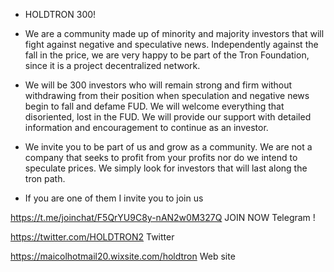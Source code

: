 * HOLDTRON 300!

* We are a community made up of minority and majority investors that will fight against negative and speculative news. Independently against the fall in the price, we are very happy to be part of the Tron Foundation, since it is a project  decentralized network.

* We will be 300 investors who will remain strong and firm without withdrawing from their position when speculation and negative news begin to fall and defame FUD. We will welcome everything  that disoriented, lost in the FUD. We will provide our support with detailed information and encouragement to continue as an investor.

* We invite you to be part of us and grow as a community.
We are not a company that seeks to profit from your profits nor do we intend to speculate prices. We simply look for investors that will last along the tron path.

* If you are one of them I invite you to join us 

https://t.me/joinchat/F5QrYU9C8y-nAN2w0M327Q   JOIN NOW Telegram !


https://twitter.com/HOLDTRON2  Twitter

https://maicolhotmail20.wixsite.com/holdtron  Web site
